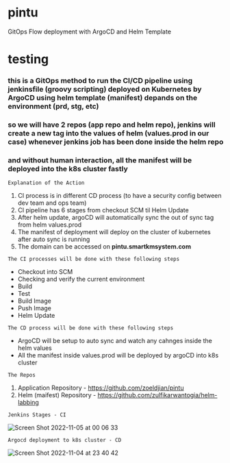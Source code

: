 # pintu
GitOps Flow deployment with ArgoCD and Helm Template
# testing

### this is a GitOps method to run the CI/CD pipeline using jenkinsfile (groovy scripting) deployed on Kubernetes by ArgoCD using helm template (manifest) depands on the environment (prd, stg, etc) ###
### so we will have 2 repos (app repo and helm repo), jenkins will create a new tag into the values of helm (values.prod in our case) whenever jenkins job has been done inside the helm repo ###
### and without human interaction, all the manifest will be deployed into the k8s cluster fastly ###

```Explanation of the Action```
1. CI process is in different CD process (to have a security config between dev team and ops team)
2. CI pipeline has 6 stages from checkout SCM til Helm Update
3. After helm update, argoCD will automatically sync the out of sync tag from helm values.prod
4. The manifest of deployment will deploy on the cluster of kubernetes after auto sync is running
5. The domain can be accessed on **pintu.smartkmsystem.com** 

```The CI processes will be done with these following steps```
- Checkout into SCM 
- Checking and verify the current environment
- Build 
- Test
- Build Image
- Push Image
- Helm Update

```The CD process will be done with these following steps```
- ArgoCD will be setup to auto sync and watch any cahnges inside the helm values 
- All the manifest inside values.prod will be deployed by argoCD into k8s cluster

```The Repos```
1. Application Repository - https://github.com/zoeldjian/pintu
2. Helm (maifest) Repository - https://github.com/zulfikarwantogia/helm-labbing

```Jenkins Stages - CI```

![Screen Shot 2022-11-05 at 00 06 33](https://user-images.githubusercontent.com/8435948/200034659-66b860a6-aa37-42f7-8b40-d0033d6bdca6.png)


```Argocd deployment to k8s cluster - CD```

![Screen Shot 2022-11-04 at 23 40 42](https://user-images.githubusercontent.com/8435948/200033956-44d21d7b-555f-4175-90f2-6a4561fad032.png)

